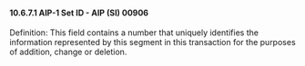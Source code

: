 #### 10.6.7.1 AIP-1 Set ID - AIP (SI) 00906

Definition: This field contains a number that uniquely identifies the information represented by this segment in this transaction for the purposes of addition, change or deletion.
